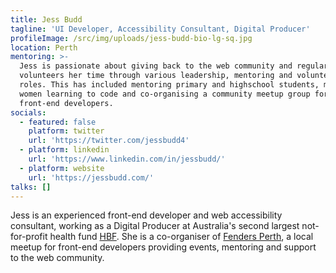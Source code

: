 ```yaml
---
title: Jess Budd
tagline: 'UI Developer, Accessibility Consultant, Digital Producer'
profileImage: /src/img/uploads/jess-budd-bio-lg-sq.jpg
location: Perth
mentoring: >-
  Jess is passionate about giving back to the web community and regularly
  volunteers her time through various leadership, mentoring and volunteering
  roles. This has included mentoring primary and highschool students, mentoring
  women learning to code and co-organising a community meetup group for
  front-end developers.
socials:
  - featured: false
    platform: twitter
    url: 'https://twitter.com/jessbudd4'
  - platform: linkedin
    url: 'https://www.linkedin.com/in/jessbudd/'
  - platform: website
    url: 'https://jessbudd.com/'
talks: []
---
```

Jess is an experienced front-end developer and web accessibility consultant, working as a Digital Producer at Australia's second largest not-for-profit health fund [HBF](https://hbf.com.au). She is a co-organiser of [Fenders Perth](https://fenders.co/), a local meetup for front-end developers providing events, mentoring and support to the web community.
